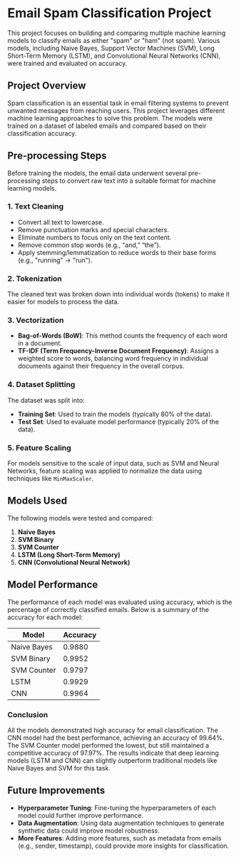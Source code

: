 # **Email Spam Classification Project**

This project focuses on building and comparing multiple machine learning models to classify emails as either "spam" or "ham" (not spam). Various models, including Naive Bayes, Support Vector Machines (SVM), Long Short-Term Memory (LSTM), and Convolutional Neural Networks (CNN), were trained and evaluated on accuracy.

## **Project Overview**

Spam classification is an essential task in email filtering systems to prevent unwanted messages from reaching users. This project leverages different machine learning approaches to solve this problem. The models were trained on a dataset of labeled emails and compared based on their classification accuracy.

## **Pre-processing Steps**

Before training the models, the email data underwent several pre-processing steps to convert raw text into a suitable format for machine learning models.

### 1. **Text Cleaning**
   - Convert all text to lowercase.
   - Remove punctuation marks and special characters.
   - Eliminate numbers to focus only on the text content.
   - Remove common stop words (e.g., “and,” “the”).
   - Apply stemming/lemmatization to reduce words to their base forms (e.g., "running" → "run").

### 2. **Tokenization**
   The cleaned text was broken down into individual words (tokens) to make it easier for models to process the data.

### 3. **Vectorization**
   - **Bag-of-Words (BoW)**: This method counts the frequency of each word in a document.
   - **TF-IDF (Term Frequency-Inverse Document Frequency)**: Assigns a weighted score to words, balancing word frequency in individual documents against their frequency in the overall corpus.

### 4. **Dataset Splitting**
   The dataset was split into:
   - **Training Set**: Used to train the models (typically 80% of the data).
   - **Test Set**: Used to evaluate model performance (typically 20% of the data).

### 5. **Feature Scaling**
   For models sensitive to the scale of input data, such as SVM and Neural Networks, feature scaling was applied to normalize the data using techniques like `MinMaxScaler`.

## **Models Used**

The following models were tested and compared:

1. **Naive Bayes**
2. **SVM Binary**
3. **SVM Counter**
4. **LSTM (Long Short-Term Memory)**
5. **CNN (Convolutional Neural Network)**

## **Model Performance**

The performance of each model was evaluated using accuracy, which is the percentage of correctly classified emails. Below is a summary of the accuracy for each model:

| Model       | Accuracy  |
| ----------- | --------- |
| Naive Bayes | 0.9880    |
| SVM Binary  | 0.9952    |
| SVM Counter | 0.9797    |
| LSTM        | 0.9929    |
| CNN         | 0.9964    |

### **Conclusion**

All the models demonstrated high accuracy for email classification. The CNN model had the best performance, achieving an accuracy of 99.64%. The SVM Counter model performed the lowest, but still maintained a competitive accuracy of 97.97%. The results indicate that deep learning models (LSTM and CNN) can slightly outperform traditional models like Naive Bayes and SVM for this task.


## **Future Improvements**

- **Hyperparameter Tuning**: Fine-tuning the hyperparameters of each model could further improve performance.
- **Data Augmentation**: Using data augmentation techniques to generate synthetic data could improve model robustness.
- **More Features**: Adding more features, such as metadata from emails (e.g., sender, timestamp), could provide more insights for classification.